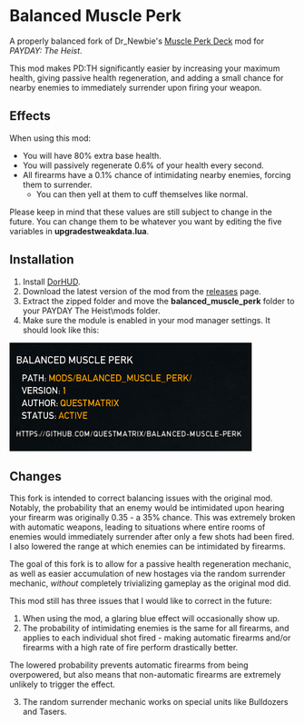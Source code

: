 # Balanced Muscle Perk
A properly balanced fork of Dr_Newbie's [Muscle Perk Deck](https://modworkshop.net/mod/27990) mod for *PAYDAY: The Heist*.

This mod makes PD:TH significantly easier by increasing your maximum health, giving passive health regeneration, and adding a small chance for nearby enemies to immediately surrender upon firing your weapon.
## Effects
When using this mod:
- You will have 80% extra base health.
- You will passively regenerate 0.6% of your health every second.
- All firearms have a 0.1% chance of intimidating nearby enemies, forcing them to surrender.
  - You can then yell at them to cuff themselves like normal.

Please keep in mind that these values are still subject to change in the future. You can change them to be whatever you want by editing the five variables in **upgradestweakdata.lua**.
## Installation
1. Install [DorHUD](https://modworkshop.net/mod/14267).
2. Download the latest version of the mod from the [releases](https://github.com/questmatrix/balanced-muscle-perk/releases) page.
3. Extract the zipped folder and move the **balanced_muscle_perk** folder to your PAYDAY The Heist\mods folder.
4. Make sure the module is enabled in your mod manager settings. It should look like this:

![](mod_listing_preview.png)
## Changes
This fork is intended to correct balancing issues with the original mod. Notably, the probability that an enemy would be intimidated upon hearing your firearm was originally 0.35 - a 35% chance. This was extremely broken with automatic weapons, leading to situations where entire rooms of enemies would immediately surrender after only a few shots had been fired. I also lowered the range at which enemies can be intimidated by firearms.

The goal of this fork is to allow for a passive health regeneration mechanic, as well as easier accumulation of new hostages via the random surrender mechanic, *without* completely trivializing gameplay as the original mod did.

This mod still has three issues that I would like to correct in the future:
1. When using the mod, a glaring blue effect will occasionally show up.
2. The probability of intimidating enemies is the same for all firearms, and applies to each individual shot fired - making automatic firearms and/or firearms with a high rate of fire perform drastically better.

The lowered probability prevents automatic firearms from being overpowered, but also means that non-automatic firearms are extremely unlikely to trigger the effect.

3. The random surrender mechanic works on special units like Bulldozers and Tasers.
